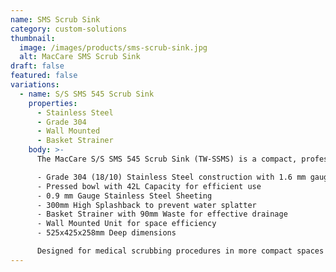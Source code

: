 ```yaml
---
name: SMS Scrub Sink
category: custom-solutions
thumbnail: 
  image: /images/products/sms-scrub-sink.jpg
  alt: MacCare SMS Scrub Sink
draft: false
featured: false
variations:
  - name: S/S SMS 545 Scrub Sink
    properties:
      - Stainless Steel
      - Grade 304
      - Wall Mounted
      - Basket Strainer
    body: >-
      The MacCare S/S SMS 545 Scrub Sink (TW-SSMS) is a compact, professional-grade medical sink featuring:

      - Grade 304 (18/10) Stainless Steel construction with 1.6 mm gauge
      - Pressed bowl with 42L Capacity for efficient use
      - 0.9 mm Gauge Stainless Steel Sheeting
      - 300mm High Splashback to prevent water splatter
      - Basket Strainer with 90mm Waste for effective drainage
      - Wall Mounted Unit for space efficiency
      - 525x425x258mm Deep dimensions

      Designed for medical scrubbing procedures in more compact spaces or individual stations, this sink provides professional-grade functionality while optimizing space utilization.
---
```

